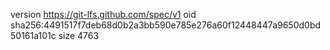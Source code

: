version https://git-lfs.github.com/spec/v1
oid sha256:4491517f7deb68d0b2a3bb590e785e276a60f12448447a9650d0bd50161a101c
size 4763
